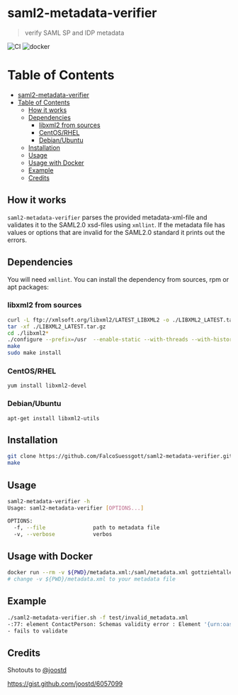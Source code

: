 # saml2-metadata-verifier 
> verify SAML SP and IDP  metadata 

![CI](https://github.com/FalcoSuessgott/saml2-metadata-verifier/workflows/CI/badge.svg)
![docker](https://img.shields.io/docker/pulls/gottziehtalles/saml2-metadata-verifier)

Table of Contents
=================

   * [saml2-metadata-verifier](#saml2-metadata-verifier)
   * [Table of Contents](#table-of-contents)
      * [How it works](#how-it-works)
      * [Dependencies](#dependencies)
         * [libxml2 from sources](#libxml2-from-sources)
         * [CentOS/RHEL](#centosrhel)
         * [Debian/Ubuntu](#debianubuntu)
      * [Installation](#installation)
      * [Usage](#usage)
      * [Usage with Docker](#usage-with-docker)
      * [Example](#example)
      * [Credits](#credits)

## How it works
`saml2-metadata-verifier` parses the provided metadata-xml-file and validates it to the SAML2.0 xsd-files using `xmllint`. If the metadata file has values or options that are invalid for the SAML2.0 standard it prints out the errors. 

## Dependencies
You will need `xmllint`. You can install the dependency from sources, rpm or apt packages:

###  libxml2 from sources
```bash
curl -L ftp://xmlsoft.org/libxml2/LATEST_LIBXML2 -o ./LIBXML2_LATEST.tar.gz
tar -xf ./LIBXML2_LATEST.tar.gz
cd ./libxml2*
./configure --prefix=/usr  --enable-static --with-threads --with-history
make
sudo make install
```

### CentOS/RHEL
```
yum install libxml2-devel
```

### Debian/Ubuntu
```
apt-get install libxml2-utils
```

## Installation
```bash
git clone https://github.com/FalcoSuessgott/saml2-metadata-verifier.git
make
```

## Usage
```bash
saml2-metadata-verifier -h                             
Usage: saml2-metadata-verifier [OPTIONS...]

OPTIONS:
  -f, --file               path to metadata file
  -v, --verbose            verbos
```

## Usage with Docker
```bash
docker run --rm -v ${PWD}/metadata.xml:/saml/metadata.xml gottziehtalles/saml2-metadata-verifier metadata.xml 
# change -v ${PWD}/metadata.xml to your metadata file
```

## Example
```bash
./saml2-metadata-verifier.sh -f test/invalid_metadata.xml
-:77: element ContactPerson: Schemas validity error : Element '{urn:oasis:names:tc:SAML:2.0:metadata}ContactPerson', attribute 'contactType': [facet 'enumeration'] The value 'developer' is not an element of the set {'technical', 'support', 'administrative', 'billing', 'other'}.
- fails to validate
```

## Credits
Shotouts to [@joostd](https://gist.github.com/joostd)

https://gist.github.com/joostd/6057099

